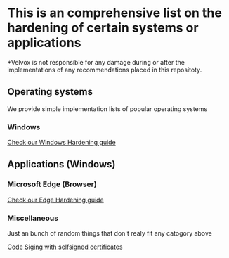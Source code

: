# This is an comprehensive list on the hardening of certain systems or applications

*Velvox is not responsible for any damage during or after the implementations of any recommendations placed in this repositoty.

## Operating systems
We provide simple implementation lists of popular operating systems

### Windows

[Check our Windows Hardening guide](/Windows/README.md)

## Applications (Windows)

### Microsoft Edge (Browser)

[Check our Edge Hardening guide](/Windows/Browsers/Edge/README.md)

### Miscellaneous
Just an bunch of random things that don't realy fit any catogory above

[Code Siging with selfsigned certificates](/Miscellaneous/CodeSigingGuide.md)
